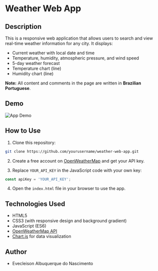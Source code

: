 # Weather Web App

## Description
This is a responsive web application that allows users to search and view real-time weather information for any city. It displays:

- Current weather with local date and time
- Temperature, humidity, atmospheric pressure, and wind speed
- 5-day weather forecast
- Temperature chart (line)
- Humidity chart (line)

**Note:** All content and comments in the page are written in **Brazilian Portuguese**.

## Demo
![App Demo](demo.gif)

## How to Use

1. Clone this repository:
```bash
git clone https://github.com/yourusername/weather-web-app.git
```

2. Create a free account on [OpenWeatherMap](https://openweathermap.org/api) and get your API key.

3. Replace `YOUR_API_KEY` in the JavaScript code with your own key:
```js
const apiKey = 'YOUR_API_KEY';
```

4. Open the `index.html` file in your browser to use the app.

## Technologies Used
- HTML5
- CSS3 (with responsive design and background gradient)
- JavaScript (ES6)
- [OpenWeatherMap API](https://openweathermap.org/)
- [Chart.js](https://www.chartjs.org/) for data visualization

## Author
- Evecleison Albuquerque do Nascimento

